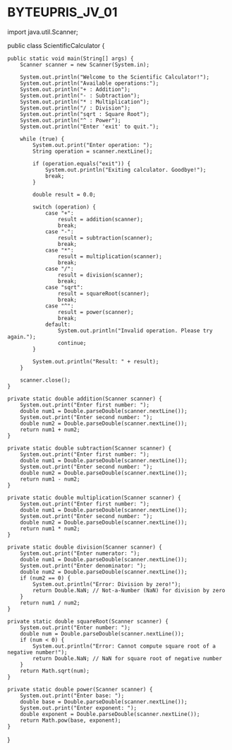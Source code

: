 # BYTEUPRIS_JV_01
import java.util.Scanner;

public class ScientificCalculator {

    public static void main(String[] args) {
        Scanner scanner = new Scanner(System.in);

        System.out.println("Welcome to the Scientific Calculator!");
        System.out.println("Available operations:");
        System.out.println("+ : Addition");
        System.out.println("- : Subtraction");
        System.out.println("* : Multiplication");
        System.out.println("/ : Division");
        System.out.println("sqrt : Square Root");
        System.out.println("^ : Power");
        System.out.println("Enter 'exit' to quit.");

        while (true) {
            System.out.print("Enter operation: ");
            String operation = scanner.nextLine();

            if (operation.equals("exit")) {
                System.out.println("Exiting calculator. Goodbye!");
                break;
            }

            double result = 0.0;

            switch (operation) {
                case "+":
                    result = addition(scanner);
                    break;
                case "-":
                    result = subtraction(scanner);
                    break;
                case "*":
                    result = multiplication(scanner);
                    break;
                case "/":
                    result = division(scanner);
                    break;
                case "sqrt":
                    result = squareRoot(scanner);
                    break;
                case "^":
                    result = power(scanner);
                    break;
                default:
                    System.out.println("Invalid operation. Please try again.");
                    continue;
            }

            System.out.println("Result: " + result);
        }

        scanner.close();
    }

    private static double addition(Scanner scanner) {
        System.out.print("Enter first number: ");
        double num1 = Double.parseDouble(scanner.nextLine());
        System.out.print("Enter second number: ");
        double num2 = Double.parseDouble(scanner.nextLine());
        return num1 + num2;
    }

    private static double subtraction(Scanner scanner) {
        System.out.print("Enter first number: ");
        double num1 = Double.parseDouble(scanner.nextLine());
        System.out.print("Enter second number: ");
        double num2 = Double.parseDouble(scanner.nextLine());
        return num1 - num2;
    }

    private static double multiplication(Scanner scanner) {
        System.out.print("Enter first number: ");
        double num1 = Double.parseDouble(scanner.nextLine());
        System.out.print("Enter second number: ");
        double num2 = Double.parseDouble(scanner.nextLine());
        return num1 * num2;
    }

    private static double division(Scanner scanner) {
        System.out.print("Enter numerator: ");
        double num1 = Double.parseDouble(scanner.nextLine());
        System.out.print("Enter denominator: ");
        double num2 = Double.parseDouble(scanner.nextLine());
        if (num2 == 0) {
            System.out.println("Error: Division by zero!");
            return Double.NaN; // Not-a-Number (NaN) for division by zero
        }
        return num1 / num2;
    }

    private static double squareRoot(Scanner scanner) {
        System.out.print("Enter number: ");
        double num = Double.parseDouble(scanner.nextLine());
        if (num < 0) {
            System.out.println("Error: Cannot compute square root of a negative number!");
            return Double.NaN; // NaN for square root of negative number
        }
        return Math.sqrt(num);
    }

    private static double power(Scanner scanner) {
        System.out.print("Enter base: ");
        double base = Double.parseDouble(scanner.nextLine());
        System.out.print("Enter exponent: ");
        double exponent = Double.parseDouble(scanner.nextLine());
        return Math.pow(base, exponent);
    }
}

